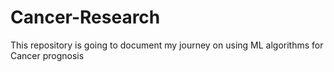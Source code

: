 # Cancer-Research
This repository is going to document my journey on using ML algorithms for Cancer prognosis
